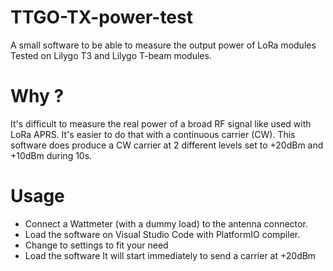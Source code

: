 # TTGO-TX-power-test
A small software to be able to measure the output power of LoRa modules
Tested on Lilygo T3 and Lilygo T-beam modules.

# Why ?
It's difficult to measure the real power of a broad RF signal like used with LoRa APRS.
It's easier to do that with a continuous carrier (CW).
This software does produce a CW carrier at 2 different levels set to +20dBm and +10dBm during 10s.

# Usage
- Connect a Wattmeter (with a dummy load) to the antenna connector.
- Load the software on Visual Studio Code with PlatformIO compiler.
- Change to settings to fit your need
- Load the software
It will start immediately to send a carrier at +20dBm
